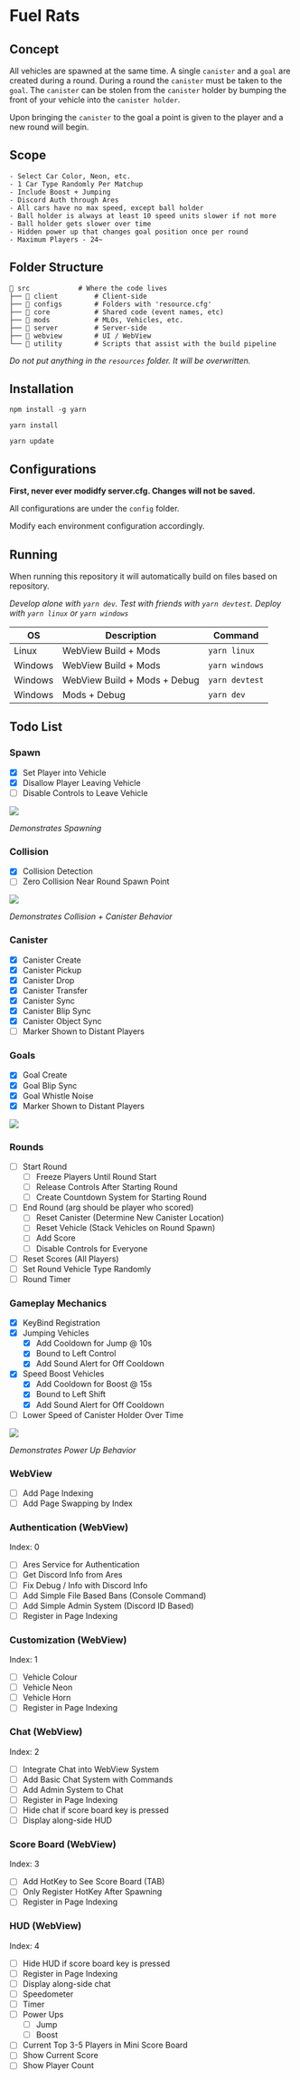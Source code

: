 # Fuel Rats

## Concept

All vehicles are spawned at the same time. A single `canister` and a `goal` are created during a round. During a round the `canister` must be taken to the `goal`. The `canister` can be stolen from the `canister` holder by bumping the front of your vehicle into the `canister holder`.

Upon bringing the `canister` to the goal a point is given to the player and a new round will begin.

## Scope

```
- Select Car Color, Neon, etc.
- 1 Car Type Randomly Per Matchup
- Include Boost + Jumping
- Discord Auth through Ares
- All cars have no max speed, except ball holder
- Ball holder is always at least 10 speed units slower if not more
- Ball holder gets slower over time
- Hidden power up that changes goal position once per round
- Maximum Players - 24~
```

## Folder Structure
```text
📂 src            # Where the code lives
├── 📂 client         # Client-side
├── 📂 configs        # Folders with 'resource.cfg'
├── 📂 core           # Shared code (event names, etc)
├── 📂 mods           # MLOs, Vehicles, etc.
├── 📂 server         # Server-side
├── 📂 webview        # UI / WebView
└── 📂 utility        # Scripts that assist with the build pipeline
```

_Do not put anything in the `resources` folder. It will be overwritten._

## Installation

```
npm install -g yarn
```

```
yarn install
```

```
yarn update
```

## Configurations

**First, never ever modidfy server.cfg. Changes will not be saved.**

All configurations are under the `config` folder.

Modify each environment configuration accordingly.

## Running

When running this repository it will automatically build on files based on repository.

_Develop alone with `yarn dev`. Test with friends with `yarn devtest`. Deploy with `yarn linux` or `yarn windows`_

| OS      | Description                  | Command        |
| ------- | ---------------------------- | -------------- |
| Linux   | WebView Build + Mods         | `yarn linux`   |
| Windows | WebView Build + Mods         | `yarn windows` |
| Windows | WebView Build + Mods + Debug | `yarn devtest` |
| Windows | Mods + Debug                 | `yarn dev`     |

## Todo List

### Spawn

- [x] Set Player into Vehicle
- [x] Disallow Player Leaving Vehicle
- [ ] Disable Controls to Leave Vehicle 

![](https://thumbs.gfycat.com/GrotesqueGrayGuineafowl-size_restricted.gif)

_Demonstrates Spawning_

### Collision

- [x] Collision Detection
- [ ] Zero Collision Near Round Spawn Point

![](https://thumbs.gfycat.com/HeavyIdealCrocodileskink-size_restricted.gif)

_Demonstrates Collision + Canister Behavior_

### Canister

- [x] Canister Create
- [x] Canister Pickup
- [x] Canister Drop
- [x] Canister Transfer
- [x] Canister Sync
- [x] Canister Blip Sync
- [x] Canister Object Sync
- [ ] Marker Shown to Distant Players

### Goals

- [x] Goal Create
- [x] Goal Blip Sync 
- [x] Goal Whistle Noise
- [x] Marker Shown to Distant Players

![](https://thumbs.gfycat.com/DismalAcceptableFrogmouth-size_restricted.gif)

### Rounds

- [ ] Start Round
  - [ ] Freeze Players Until Round Start
  - [ ] Release Controls After Starting Round
  - [ ] Create Countdown System for Starting Round
- [ ] End Round (arg should be player who scored)
  - [ ] Reset Canister (Determine New Canister Location)
  - [ ] Reset Vehicle (Stack Vehicles on Round Spawn)
  - [ ] Add Score
  - [ ] Disable Controls for Everyone
- [ ] Reset Scores (All Players)
- [ ] Set Round Vehicle Type Randomly
- [ ] Round Timer

### Gameplay Mechanics

- [x] KeyBind Registration
- [x] Jumping Vehicles
  - [x] Add Cooldown for Jump @ 10s
  - [x] Bound to Left Control
  - [x] Add Sound Alert for Off Cooldown
- [x] Speed Boost Vehicles
  - [x] Add Cooldown for Boost @ 15s
  - [x] Bound to Left Shift 
  - [x] Add Sound Alert for Off Cooldown
- [ ] Lower Speed of Canister Holder Over Time

![](https://thumbs.gfycat.com/MadeupNiftyFlatfish-size_restricted.gif)

_Demonstrates Power Up Behavior_

### WebView

- [ ] Add Page Indexing
- [ ] Add Page Swapping by Index

### Authentication (WebView)

Index: 0

- [ ] Ares Service for Authentication
- [ ] Get Discord Info from Ares
- [ ] Fix Debug / Info with Discord Info
- [ ] Add Simple File Based Bans (Console Command)
- [ ] Add Simple Admin System (Discord ID Based)
- [ ] Register in Page Indexing

### Customization (WebView)

Index: 1

- [ ] Vehicle Colour
- [ ] Vehicle Neon
- [ ] Vehicle Horn
- [ ] Register in Page Indexing

### Chat (WebView)

Index: 2

- [ ] Integrate Chat into WebView System
- [ ] Add Basic Chat System with Commands
- [ ] Add Admin System to Chat
- [ ] Register in Page Indexing
- [ ] Hide chat if score board key is pressed
- [ ] Display along-side HUD

### Score Board (WebView)

Index: 3

- [ ] Add HotKey to See Score Board (TAB)
- [ ] Only Register HotKey After Spawning
- [ ] Register in Page Indexing

### HUD (WebView)

Index: 4

- [ ] Hide HUD if score board key is pressed
- [ ] Register in Page Indexing
- [ ] Display along-side chat
- [ ] Speedometer
- [ ] Timer
- [ ] Power Ups
  - [ ] Jump
  - [ ] Boost
- [ ] Current Top 3-5 Players in Mini Score Board
- [ ] Show Current Score
- [ ] Show Player Count